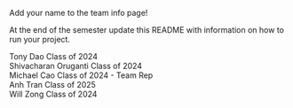 Add your name to the team info page!

At the end of the semester update this README with information on how to run your project. 

Tony Dao Class of 2024  
Shivacharan Oruganti Class of 2024  
Michael Cao Class of 2024 - Team Rep  
Anh Tran Class of 2025  
Will Zong Class of 2024  
